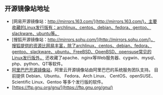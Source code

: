 ## 开源镜像站地址

- [网易开源镜像站：http://mirrors.163.com/](http://mirrors.163.com/)，主要收藏的Linux发行版有：archlinux、centos、debian、fedora、gentoo、slackware、ubuntu等。
- [搜狐开源镜像站：http://mirrors.sohu.com/](http://mirrors.sohu.com/)，搜狐提供的资源比网易丰富，除了archlinux、centos、debian、fedora、gentoo、slackware、ubuntu、FreeBSD、OpenBSD、opensuse常见的Linux发行版外，
还收藏了apache、nginx等Web服务器、cygwin、mysql、php、python、QT等软件。
- [阿里巴巴开源镜像站](https://opsx.alibaba.com/mirror)，阿里云开源镜像站由阿里巴巴的系统服务团队支持。 目前提供 Debian、Ubuntu、 Fedora、Arch Linux、 CentOS、openSUSE、Scientific Linux、Gentoo 等多个发行版的软件。
- [https://ftp.gnu.org/gnu/](https://ftp.gnu.org/gnu/)
